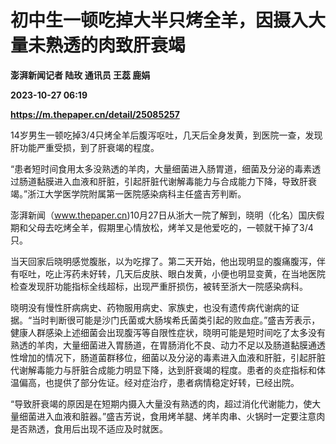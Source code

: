 # 初中生一顿吃掉大半只烤全羊，因摄入大量未熟透的肉致肝衰竭
**澎湃新闻记者 陆玫 通讯员 王蕊 鹿娟**

**2023-10-27 06:19**

**https://m.thepaper.cn/detail/25085257**

14岁男生一顿吃掉3/4只烤全羊后腹泻呕吐，几天后全身发黄，到医院一查，发现肝功能严重受损，到了肝衰竭的程度。

“患者短时间食用太多没熟透的羊肉，大量细菌进入肠胃道，细菌及分泌的毒素透过肠道黏膜进入血液和肝脏，引起肝脏代谢解毒能力与合成能力下降，导致肝衰竭。”浙江大学医学院附属第一医院感染病科主任盛吉芳判断。

澎湃新闻（www.thepaper.cn)10月27日从浙大一院了解到，晓明（化名）国庆假期和父母去吃烤全羊，假期里心情放松，烤羊又是他爱吃的，一顿就干掉了3/4只。

当天回家后晓明感觉腹胀，以为吃撑了。第二天开始，他出现明显的腹痛腹泻，伴有呕吐，吃止泻药未好转，几天后皮肤、眼白发黄，小便也明显变黄，在当地医院检查发现肝功能指标全线超标，出现严重肝损伤，被转至浙大一院感染病科。

晓明没有慢性肝病病史、药物服用病史、家族史，也没有遗传病代谢病的证据。“当时判断很可能是沙门氏菌或大肠埃希氏菌类引起的败血症。”盛吉芳表示，健康人群感染上述细菌会出现腹泻等自限性症状，晓明可能是短时间吃了太多没有熟透的羊肉，大量细菌进入胃肠道，在胃肠消化不良、动力不足以及肠道黏膜通透性增加的情况下，肠道菌群移位，细菌以及分泌的毒素进入血液和肝脏，引起肝脏代谢解毒能力与肝脏合成能力明显下降，达到肝衰竭的程度。患者的炎症指标和体温偏高，也提供了部分佐证。经对症治疗，患者病情稳定好转，已经出院。

“导致肝衰竭的原因是在短期内摄入大量没有熟透的肉，超过消化代谢能力，使大量细菌进入血液和脏器。”盛吉芳说，食用烤羊腿、烤羊肉串、火锅时一定要注意肉是否熟透，食用后出现不适应及时就医。